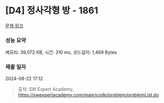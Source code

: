 # [D4] 정사각형 방 - 1861 

[문제 링크](https://swexpertacademy.com/main/code/problem/problemDetail.do?contestProbId=AV5LtJYKDzsDFAXc) 

### 성능 요약

메모리: 39,072 KB, 시간: 310 ms, 코드길이: 1,469 Bytes

### 제출 일자

2024-08-22 17:12



> 출처: SW Expert Academy, https://swexpertacademy.com/main/code/problem/problemList.do